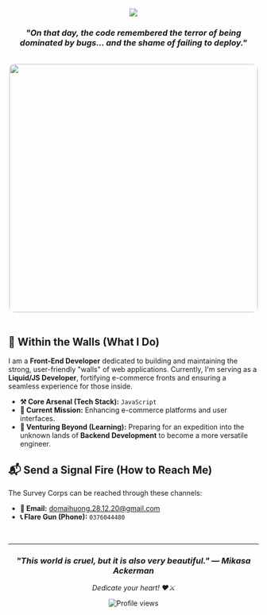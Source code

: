 <h1 align="center">
  <img src="https://readme-typing-svg.herokuapp.com/?font=Righteous&size=35&center=true&vCenter=true&width=500&height=70&duration=4000&lines=⚔️+Huong+Do;🛡️+Front-End+Developer;" />
</h1>

<h3 align="center">
  <i>"On that day, the code remembered the terror of being dominated by bugs... and the shame of failing to deploy."</i>
</h3>

<br>

<div align="center">
    <img src="https://media.giphy.com/media/v1.Y2lkPTc5MGI3NjExb2N0bHF5bGZ1bGJ6a2R4b2R5Z2J0dG9qb2V4bGZ0eWl1c3J5bGJ5eSZlcD12MV9pbnRlcm5hbF9naWZfYnlfaWQmY3Q9Zw/l0HlGdXq6p5V6bFgA/giphy.gif" width="500" style="border-radius: 10px;">
</div>

<br>

## 🏰 Within the Walls (What I Do)

I am a **Front-End Developer** dedicated to building and maintaining the strong, user-friendly "walls" of web applications. Currently, I'm serving as a **Liquid/JS Developer**, fortifying e-commerce fronts and ensuring a seamless experience for those inside.

- **⚒️ Core Arsenal (Tech Stack):** `JavaScript`
- **🎯 Current Mission:** Enhancing e-commerce platforms and user interfaces.
- **🌌 Venturing Beyond (Learning):** Preparing for an expedition into the unknown lands of **Backend Development** to become a more versatile engineer.

## 📬 Send a Signal Fire (How to Reach Me)

The Survey Corps can be reached through these channels:

- **📧 Email:** [domaihuong.28.12.20@gmail.com](mailto:domaihuong.28.12.20@gmail.com)
- **📞 Flare Gun (Phone):** `0376044480`

<br>

---

<div align="center">

### <i>**"This world is cruel, but it is also very beautiful."** — Mikasa Ackerman</i>

*Dedicate your heart! ❤️⚔️*

<img src="https://komarev.com/ghpvc/?username=huongdo&style=flat-square&color=blue" alt="Profile views"/>

</div>
